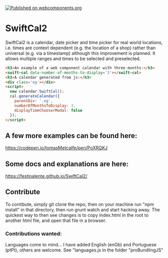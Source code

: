 [![Published on webcomponents.org](https://img.shields.io/badge/webcomponents.org-published-blue.svg)](https://www.webcomponents.org/element/tomasMetcalfe/swiftcal2)
# SwiftCal2
SwiftCal2 is a calendar, date picker and time picker for real world locations, i.e. times are context dependent (e.g. the location of a shop) rather than universal (e.g. via a timestamp) although this improvement is planned. It allows multiple ranges and times to be selected and preselected.

<!--
```
<custom-element-demo>
  <template>
    <script defer src="https://cdn.jsdelivr.net/gh/festinalente/SwiftCal2/clientSideJS/calendar.js"></script>
  </template>
</custom-element-demo>
```
-->
```html
<h3>An example of a web component calendar with three months:</h3>
<swift-cal data-number-of-months-to-display='3'></swift-cal>
<h3>A calendar generated from js:</h3>
<div class='eg'></div>
<script>
  new calendar.SwiftCal();
  cal.generateCalendar({ 
    parentDiv: '.eg', 
    numberOfMonthsToDisplay: 3,
    displayTimeChooserModal: false
  });
</script>
```
## A few more examples can be found here: 
https://codepen.io/tomasMetcalfe/pen/PoXRQKJ

## Some docs and explanations are here: 
https://festinalente.github.io/SwiftCal2/

## Contribute
To contibute, simply git clone the repo, then on your machine run "npm install" in that directory, then run grunt watch and start hacking away. The quickest way to then see changes is to copy index.html in the root to another html file, and open that file in a browser. 
### Contributions wanted: 
Languages come to mind... I have added English (enGb) and Portuguese (ptPt), others are welcome. See
"languages.js in the folder "proBundlingJS"
